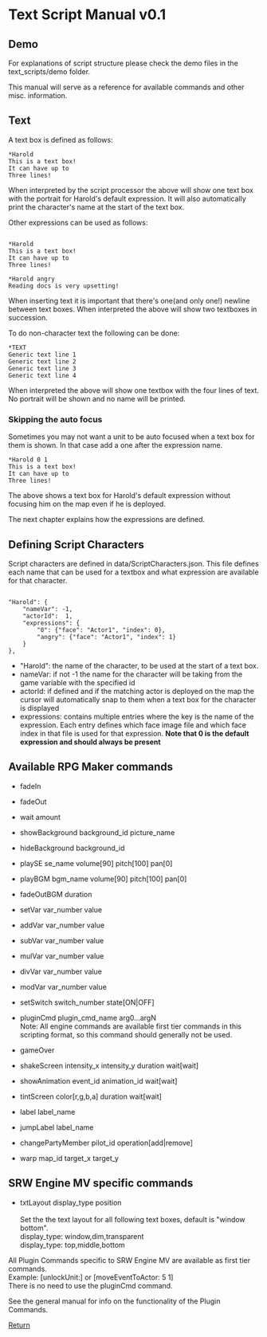 # Text Script Manual v0.1

## Demo
For explanations of script structure please check the demo files in the text_scripts/demo folder.

This manual will serve as a reference for available commands and other misc. information.



## Text 

A text box is defined as follows:

```
*Harold
This is a text box!
It can have up to
Three lines! 

```

When interpreted by the script processor the above will show one text box with the portrait for Harold's default expression. It will
also automatically print the character's name at the start of the text box.


Other expressions can be used as follows:

```
	
*Harold
This is a text box!
It can have up to
Three lines! 

*Harold angry
Reading docs is very upsetting!
```

When inserting text it is important that there's one(and only one!) newline between text boxes. When interpreted the above will show two textboxes in succession.


To do non-character text the following can be done:

```
*TEXT
Generic text line 1
Generic text line 2
Generic text line 3
Generic text line 4

```
 
 
 When interpreted the above will show one textbox with the four lines of text. No portrait will be shown and no name will be printed.

### Skipping the auto focus

Sometimes you may not want a unit to be auto focused when a text box for them is shown. In that case add a one after the expression name.

```
*Harold 0 1
This is a text box!
It can have up to
Three lines! 

```

The above shows a text box for Harold's default expression without focusing him on the map even if he is deployed.
 
The next chapter explains how the expressions are defined.

## Defining Script Characters

Script characters are defined in data/ScriptCharacters.json. This file defines each name that can be used for a textbox and what expression are available for that character.

```

"Harold": {
	"nameVar": -1,
	"actorId": 	1,
	"expressions": {
		"0": {"face": "Actor1", "index": 0},
		"angry": {"face": "Actor1", "index": 1}
	}
},

```

* "Harold": the name of the character, to be used at the start of a text box.
* nameVar: if not -1 the name for the character will be taking from the game variable with the specified id
* actorId: if defined and if the matching actor is deployed on the map the cursor will automatically snap to them when a text box for the character is displayed
* expressions: contains multiple entries where the key is the name of the expression. Each entry defines which face image file and which face index in that file is used for that expression. **Note that 0 is the default expression and should always be present**


## Available RPG Maker commands

* fadeIn 

* fadeOut
* wait amount
* showBackground background\_id picture\_name 
* hideBackground background\_id					
* playSE se\_name volume[90] pitch[100] pan[0]
* playBGM bgm\_name volume[90] pitch[100] pan[0]
* fadeOutBGM duration					
* setVar var\_number value
* addVar var\_number value
* subVar var\_number value
* mulVar var\_number value
* divVar var\_number value
* modVar var\_number value
* setSwitch switch\_number state[ON|OFF]
* pluginCmd plugin\_cmd\_name arg0...argN <br>
	Note: All engine commands are available first tier commands in this scripting format, so this command should generally not be used.
* gameOver
* shakeScreen intensity\_x intensity\_y duration wait[wait] 
* showAnimation event\_id animation\_id wait[wait] 
* tintScreen color[r,g,b,a] duration wait[wait] 
* label label\_name
* jumpLabel label\_name
* changePartyMember pilot\_id operation[add|remove]
* warp map\_id target\_x target\_y


## SRW Engine MV specific commands
					
* txtLayout display\_type position<br>	
Set the the text layout for all following text boxes, default is "window bottom".<br>
display\_type: window,dim,transparent<br>
display\_type: top,middle,bottom<br>

	
All Plugin Commands specific to SRW Engine MV are available as first tier commands.<br>
Example: [unlockUnit:] or [moveEventToActor: 5 1]<br>
There is no need to use the pluginCmd command.

See the general manual for info on the functionality of the Plugin Commands.

<a href="../Readme.md">Return</a>